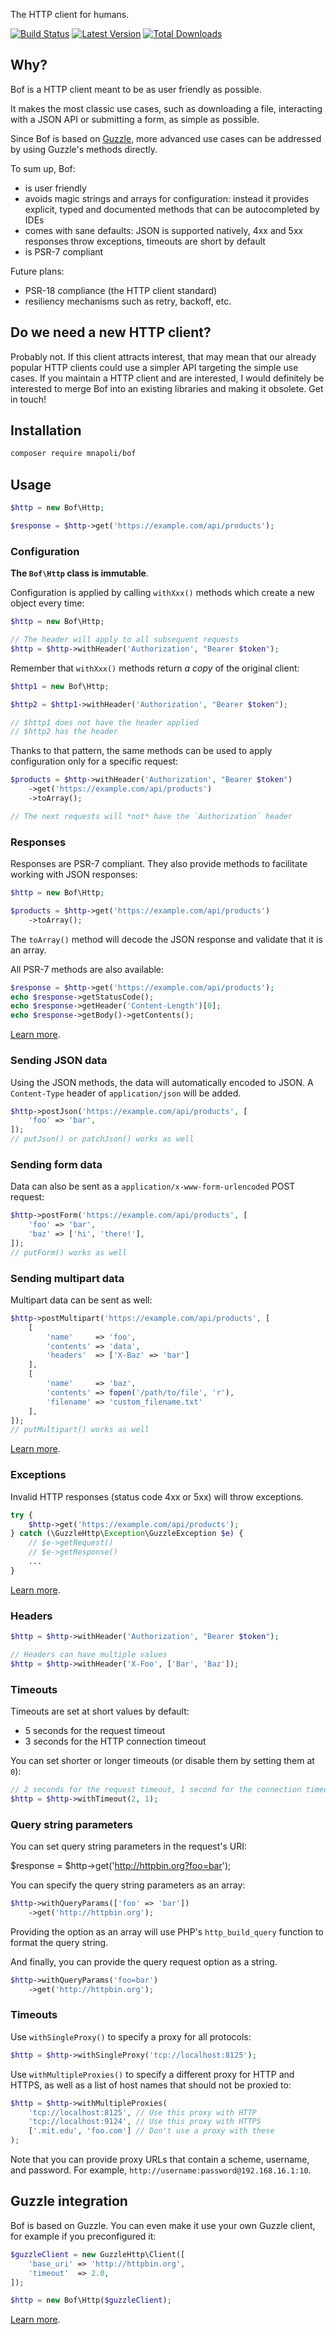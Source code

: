 The HTTP client for humans.

[![Build Status](https://img.shields.io/travis/com/PHP-DI/PHP-DI/master.svg?style=flat-square)](https://travis-ci.com/PHP-DI/PHP-DI)
[![Latest Version](https://img.shields.io/github/release/PHP-DI/PHP-DI.svg?style=flat-square)](https://packagist.org/packages/PHP-DI/php-di)
[![Total Downloads](https://img.shields.io/packagist/dt/PHP-DI/PHP-DI.svg?style=flat-square)](https://packagist.org/packages/PHP-DI/php-di)

## Why?

Bof is a HTTP client meant to be as user friendly as possible.

It makes the most classic use cases, such as downloading a file, interacting with a JSON API or submitting a form, as simple as possible.

Since Bof is based on [Guzzle](http://docs.guzzlephp.org/en/stable/overview.html), more advanced use cases can be addressed by using Guzzle's methods directly.

To sum up, Bof:

- is user friendly
- avoids magic strings and arrays for configuration: instead it provides explicit, typed and documented methods that can be autocompleted by IDEs
- comes with sane defaults: JSON is supported natively, 4xx and 5xx responses throw exceptions, timeouts are short by default
- is PSR-7 compliant

Future plans:

- PSR-18 compliance (the HTTP client standard)
- resiliency mechanisms such as retry, backoff, etc.

## Do we need a new HTTP client?

Probably not. If this client attracts interest, that may mean that our already popular HTTP clients could use a simpler API targeting the simple use cases. If you maintain a HTTP client and are interested, I would definitely be interested to merge Bof into an existing libraries and making it obsolete. Get in touch!

## Installation

```bash
composer require mnapoli/bof
```

## Usage

```php
$http = new Bof\Http;

$response = $http->get('https://example.com/api/products');
```

### Configuration

**The `Bof\Http` class is immutable**.

Configuration is applied by calling `withXxx()` methods which create a new object every time:

```php
$http = new Bof\Http;

// The header will apply to all subsequent requests
$http = $http->withHeader('Authorization', "Bearer $token");
```

Remember that `withXxx()` methods return *a copy* of the original client:

```php
$http1 = new Bof\Http;

$http2 = $http1->withHeader('Authorization', "Bearer $token");

// $http1 does not have the header applied
// $http2 has the header
```

Thanks to that pattern, the same methods can be used to apply configuration only for a specific request:

```php
$products = $http->withHeader('Authorization', "Bearer $token")
    ->get('https://example.com/api/products')
    ->toArray();

// The next requests will *not* have the `Authorization` header
```

### Responses

Responses are PSR-7 compliant. They also provide methods to facilitate working with JSON responses:

```php
$http = new Bof\Http;

$products = $http->get('https://example.com/api/products')
    ->toArray();
```

The `toArray()` method will decode the JSON response and validate that it is an array.

All PSR-7 methods are also available:

```php
$response = $http->get('https://example.com/api/products');
echo $response->getStatusCode();
echo $response->getHeader('Content-Length')[0];
echo $response->getBody()->getContents();
```

[Learn more](http://docs.guzzlephp.org/en/stable/quickstart.html#using-responses).

### Sending JSON data

Using the JSON methods, the data will automatically encoded to JSON. A `Content-Type` header of `application/json` will be added.

```php
$http->postJson('https://example.com/api/products', [
    'foo' => 'bar',
]);
// putJson() or patchJson() works as well
```

### Sending form data

Data can also be sent as a `application/x-www-form-urlencoded` POST request:

```php
$http->postForm('https://example.com/api/products', [
    'foo' => 'bar',
    'baz' => ['hi', 'there!'],
]);
// putForm() works as well
```

### Sending multipart data

Multipart data can be sent as well:

```php
$http->postMultipart('https://example.com/api/products', [
    [
        'name'     => 'foo',
        'contents' => 'data',
        'headers'  => ['X-Baz' => 'bar']
    ],
    [
        'name'     => 'baz',
        'contents' => fopen('/path/to/file', 'r'),
        'filename' => 'custom_filename.txt'
    ],
]);
// putMultipart() works as well
```

[Learn more](http://docs.guzzlephp.org/en/stable/request-options.html#multipart).

### Exceptions

Invalid HTTP responses (status code 4xx or 5xx) will throw exceptions.

```php
try {
    $http->get('https://example.com/api/products');
} catch (\GuzzleHttp\Exception\GuzzleException $e) {
    // $e->getRequest()
    // $e->getResponse()
    ...
}
```

[Learn more](http://docs.guzzlephp.org/en/stable/quickstart.html#exceptions).

### Headers

```php
$http = $http->withHeader('Authorization', "Bearer $token");

// Headers can have multiple values
$http = $http->withHeader('X-Foo', ['Bar', 'Baz']);
```

### Timeouts

Timeouts are set at short values by default:

- 5 seconds for the request timeout
- 3 seconds for the HTTP connection timeout

You can set shorter or longer timeouts (or disable them by setting them at `0`):

```php
// 2 seconds for the request timeout, 1 second for the connection timeout
$http = $http->withTimeout(2, 1);
```

### Query string parameters

You can set query string parameters in the request's URI:

$response = $http->get('http://httpbin.org?foo=bar');

You can specify the query string parameters as an array:

```php
$http->withQueryParams(['foo' => 'bar'])
    ->get('http://httpbin.org');
```

Providing the option as an array will use PHP's `http_build_query` function to format the query string.

And finally, you can provide the query request option as a string.

```php
$http->withQueryParams('foo=bar')
    ->get('http://httpbin.org');
```

### Timeouts

Use `withSingleProxy()` to specify a proxy for all protocols:

```php
$http = $http->withSingleProxy('tcp://localhost:8125');
```

Use `withMultipleProxies()` to specify a different proxy for HTTP and HTTPS, as well as a list of host names that should not be proxied to:

```php
$http = $http->withMultipleProxies(
    'tcp://localhost:8125', // Use this proxy with HTTP 
    'tcp://localhost:9124', // Use this proxy with HTTPS
    ['.mit.edu', 'foo.com'] // Don't use a proxy with these
);
```

Note that you can provide proxy URLs that contain a scheme, username, and password. For example, `http://username:password@192.168.16.1:10`.

## Guzzle integration

Bof is based on Guzzle. You can even make it use your own Guzzle client, for example if you preconfigured it:

```php
$guzzleClient = new GuzzleHttp\Client([
    'base_uri' => 'http://httpbin.org',
    'timeout'  => 2.0,
]);

$http = new Bof\Http($guzzleClient);
```

[Learn more](http://docs.guzzlephp.org/en/stable/request-options.html).
